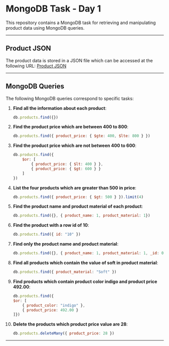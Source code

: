 # MongoDB Task - Day 1

This repository contains a MongoDB task for retrieving and manipulating product data using MongoDB queries.

---

## Product JSON

The product data is stored in a JSON file which can be accessed at the following URL:
[Product JSON](https://github.com/rvsp/database/blob/master/mongodb/product.json)

---

## MongoDB Queries

The following MongoDB queries correspond to specific tasks:

1. **Find all the information about each product**:
    ```javascript
    db.products.find({})
    ```

2. **Find the product price which are between 400 to 800**:
    ```javascript
    db.products.find({ product_price: { $gte: 400, $lte: 800 } })
    ```

3. **Find the product price which are not between 400 to 600**:
    ```javascript
    db.products.find({
        $or: [
            { product_price: { $lt: 400 } },
            { product_price: { $gt: 600 } }
        ]
    })
    ```

4. **List the four products which are greater than 500 in price**:
    ```javascript
    db.products.find({ product_price: { $gt: 500 } }).limit(4)
    ```

5. **Find the product name and product material of each product**:
    ```javascript
    db.products.find({}, { product_name: 1, product_material: 1})
    ```

6. **Find the product with a row id of 10**:
    ```javascript
    db.products.find({ id: "10" })
    ```

7. **Find only the product name and product material**:
    ```javascript
    db.products.find({}, { product_name: 1, product_material: 1, _id: 0 })
    ```

8. **Find all products which contain the value of soft in product material**:
    ```javascript
    db.products.find({ product_material: "Soft" })
    ```

9. **Find products which contain product color indigo and product price 492.00**:
    ```javascript
    db.products.find({
    $or: [
        { product_color: "indigo" },
        { product_price: 492.00 }
    ]})

    ```

10. **Delete the products which product price value are 28**:
    ```javascript
    db.products.deleteMany({ product_price: 28 })
    ```

---

